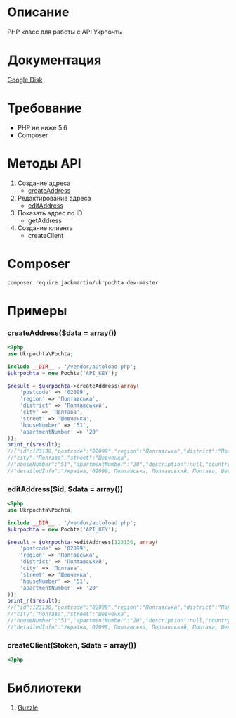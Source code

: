 # Описание 

PHP класс для работы с API Укрпочты

# Документация

[Google Disk](https://drive.google.com/file/d/0B-n0UjF7kxV_T253YU5nOHdCQlk/view?usp=sharing)

# Требование

* PHP не ниже 5.6
* Composer

# Методы API

1. Создание адреса
	* [createAddress](https://github.com/martinjack/UkrpochtaAPI#createaddressdata--array)
2. Редактирование адреса
	* [editAddress](https://github.com/martinjack/UkrpochtaAPI#editaddressid-data--array)
3. Показать адрес по ID
	* getAddress
4. Создание клиента
	* createClient

# Composer
```bash
composer require jackmartin/ukrpochta dev-master
```
# Примеры

### createAddress($data = array()) ###

```php
<?php
use Ukrpochta\Pochta;

include __DIR__ . '/vendor/autoload.php';
$ukrpochta = new Pochta('API_KEY');

$result = $ukrpochta->createAddress(array(
    'postcode' => '02099',
    'region' => 'Полтавська',
    'district' => 'Полтавський',
    'city' => 'Полтава',
    'street' => 'Шевченка',
    'houseNumber' => '51',
    'apartmentNumber' => '20'
));
print_r($result);
//{"id":123130,"postcode":"02099","region":"Полтавська","district":"Полтавський",
//"city":"Полтава","street":"Шевченка",
//"houseNumber":"51","apartmentNumber":"20","description":null,"countryside":false,
//"detailedInfo":"Україна, 02099, Полтавська, Полтавський, Полтава, Шевченка, 51, 20","country":"UA"}
```

### editAddress($id, $data = array()) ###
```php
<?php
use Ukrpochta\Pochta;

include __DIR__ . '/vendor/autoload.php';
$ukrpochta = new Pochta('API_KEY');

$result = $ukrpochta->editAddress(123130, array(
    'postcode' => '02099',
    'region' => 'Полтавська',
    'district' => 'Полтавський',
    'city' => 'Полтава',
    'street' => 'Шевченка',
    'houseNumber' => '51',
    'apartmentNumber' => '20'
));
print_r($result);
//{"id":123130,"postcode":"02099","region":"Полтавська","district":"Полтавський",
//"city":"Полтава","street":"Шевченка",
//"houseNumber":"51","apartmentNumber":"20","description":null,"countryside":false,
//"detailedInfo":"Україна, 02099, Полтавська, Полтавський, Полтава, Шевченка, 51, 20","country":"UA"}
```

### createClient($token, $data = array()) ###
```php
<?php 

``` 

# Библиотеки 

1. [Guzzle](https://github.com/guzzle/guzzle)